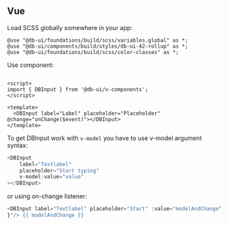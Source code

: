 ## Vue

Load SCSS globally somewhere in your app:

```
@use "@db-ui/foundations/build/scss/variables.global" as *;
@use "@db-ui/components/build/styles/db-ui-42-rollup" as *;
@use "@db-ui/foundations/build/scss/color-classes" as *;

```

Use component:

```

<script>
import { DBInput } from '@db-ui/v-components';
</script>

<template>
  <DBInput label="Label" placeholder="Placeholder" @change="onChange($event)"></DBInput>
</template>

```

To get DBInput work with `v-model` you have to use v-model argument syntax:

```ts
<DBInput
	label="Textlabel"
	placeholder="Start typing"
	v-model:value="value"
></DBInput>
```

or using on-change listener:

```ts
<DBInput label="Textlabel" placeholder="Start" :value="modelAndChange" @change="($event) => { modelAndChange = $event.target.value;
}"/> {{ modelAndChange }}
```

